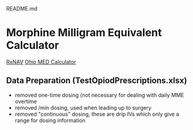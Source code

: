 README.md


# Morphine Milligram Equivalent Calculator
[RxNAV](https://rxnav.nlm.nih.gov/)
[Ohio MED Calculator](https://www.ohiopmp.gov/MED_Calculator.aspx)


## Data Preparation (TestOpiodPrescriptions.xlsx)

- removed one-time dosing (not necessary for dealing with daily MME overtime
- removed /min dosing, used when leading up to surgery
- removed "continuous" dosing, these are drip IVs which only give a range for dosing information


